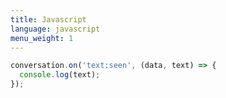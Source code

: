 ```yaml
---
title: Javascript
language: javascript
menu_weight: 1
---
```


```javascript
conversation.on('text:seen', (data, text) => {
  console.log(text);
});
```